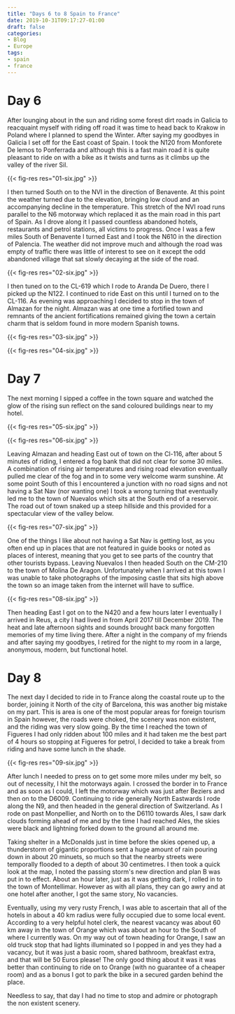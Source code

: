 ```yaml
---
title: "Days 6 to 8 Spain to France"
date: 2019-10-31T09:17:27-01:00
draft: false
categories:
- Blog
- Europe
tags:
- spain
- france
---
```

# Day 6

After lounging about in the sun and riding some forest dirt roads in Galicia to reacquaint myself with riding off road it was time to head back to Krakow in Poland where I planned to spend the Winter. After saying my goodbyes in Galicia I set off for the East coast of Spain. I took the N120 from Monforete De lemos to Ponferrada and although this is a fast main road it is quite pleasant to ride on with a bike as it twists and turns as it climbs up the valley of the river Sil.

{{< fig-res res="01-six.jpg" >}}

I then turned South on to the NVI in the direction of Benavente. At this point the weather turned due to the elevation, bringing low cloud and an accompanying decline in the temperature. This stretch of the NVI road runs parallel to the N6 motorway which replaced it as the main road in this part of Spain. As I drove along it I passed countless abandoned hotels, restaurants and petrol stations, all victims to progress. Once I was a few miles South of Benavente I turned East and I took the N610 in the direction of Palencia. The weather did not improve much and although the road was empty of traffic there was little of interest to see on it except the odd abandoned village that sat slowly decaying at the side of the road.

{{< fig-res res="02-six.jpg" >}}

I then tuned on to the CL-619 which I rode to Aranda De Duero, there I picked up the N122. I continued to ride East on this until I turned on to the CL-116. As evening was approaching I decided to stop in the town of Almazan for the night. Almazan was at one time a fortified town and remnants of the ancient fortifications remained giving the town a certain charm that is seldom found in more modern Spanish towns.

{{< fig-res res="03-six.jpg" >}}

{{< fig-res res="04-six.jpg" >}}

# Day 7

The next morning I sipped a coffee in the town square and watched the glow of the rising sun reflect on the sand coloured buildings near to my hotel.

{{< fig-res res="05-six.jpg" >}}

{{< fig-res res="06-six.jpg" >}}

Leaving Almazan and heading East out of town on the Cl-116, after about 5 minutes of riding, I entered a fog bank that did not clear for some 30 miles. A combination of rising air temperatures and rising road elevation eventually pulled me clear of the fog and in to some very welcome warm sunshine. At some point South of this I encountered a junction with no road signs and not having a Sat Nav (nor wanting one) I took a wrong turning that eventually led me to the town of Nuevalos which sits at the South end of a reservoir. The road out of town snaked up a steep hillside and this provided for a spectacular view of the valley below.

{{< fig-res res="07-six.jpg" >}}

One of the things I like about not having a Sat Nav is getting lost, as you often end up in places that are not featured in guide books or noted as places of interest, meaning that you get to see parts of the country that other tourists bypass. Leaving Nuevalos I then headed South on the CM-210 to the town of Molina De Aragon. Unfortunately when I arrived at this town I was unable to take photographs of the imposing castle that sits high above the town so an image taken from the internet will have to suffice.

{{< fig-res res="08-six.jpg" >}}

Then heading East I got on to the N420 and a few hours later I eventually I arrived in Reus, a city I had lived in from April 2017 till December 2019. The heat and late afternoon sights and sounds brought back many forgotten memories of my time living there. After a night in the company of my friends and after saying my goodbyes, I retired for the night to my room in a large, anonymous, modern, but functional hotel.

# Day 8

The next day I decided to ride in to France along the coastal route up to the border, joining it North of the city of Barcelona, this was another big mistake on my part. This is area is one of the most popular areas for foreign tourism in Spain however, the roads were choked, the scenery was non existent, and the riding was very slow going. By the time I reached the town of Figueres I had only ridden about 100 miles and it had taken me the best part of 4 hours so stopping at Figueres for petrol, I decided to take a break from riding and have some lunch in the shade.

{{< fig-res res="09-six.jpg" >}}

After lunch I needed to press on to get some more miles under my belt, so out of necessity, I hit the motorways again. I crossed the border in to France and as soon as I could, I left the motorway which was just after Beziers and then on to the D6009. Continuing to ride generally North Eastwards I rode along the N9, and then headed in the general direction of Switzerland. As I rode on past Monpellier, and North on to the D6110 towards Ales, I saw dark clouds forming ahead of me and by the time I had reached Ales, the skies were black and lightning forked down to the ground all around me.

Taking shelter in a McDonalds just in time before the skies opened up, a thunderstorm of gigantic proportions sent a huge amount of rain pouring down in about 20 minuets, so much so that the nearby streets were temporally flooded to a depth of about 30 centimetres. I then took a quick look at the map, I noted the passing storm's new direction and plan B was put in to effect. About an hour later, just as it was getting dark, I rolled in to the town of Montellimar. However as with all plans, they can go awry and at one hotel after another, I got the same story, No vacancies.

Eventually, using my very rusty French, I was able to ascertain that all of the hotels in about a 40 km radius were fully occupied due to some local event. According to a very helpful hotel clerk, the nearest vacancy was about 60 km away in the town of Orange which was about an hour to the South of where I currently was. On my way out of town heading for Orange, I saw an old truck stop that had lights illuminated so I popped in and yes they had a vacancy, but it was just a basic room, shared bathroom, breakfast extra, and that will be 50 Euros please! The only good thing about it was it was better than continuing to ride on to Orange (with no guarantee of a cheaper room) and as a bonus I got to park the bike in a secured garden behind the place.

Needless to say, that day I had no time to stop and admire or photograph the non existent scenery.